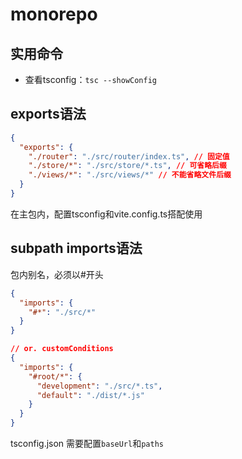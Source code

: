 # monorepo

## 实用命令

- 查看tsconfig：`tsc --showConfig`

## exports语法

```json
{
  "exports": {
    "./router": "./src/router/index.ts", // 固定值
    "./store/*": "./src/store/*.ts", // 可省略后缀
    "./views/*": "./src/views/*" // 不能省略文件后缀
  }
}
```

在主包内，配置tsconfig和vite.config.ts搭配使用

## subpath imports语法

包内别名，必须以#开头

```json
{
  "imports": {
    "#*": "./src/*"
  }
}

// or. customConditions
{
  "imports": {
    "#root/*": {
      "development": "./src/*.ts",
      "default": "./dist/*.js"
    }
  }
}
```

tsconfig.json 需要配置`baseUrl`和`paths`
